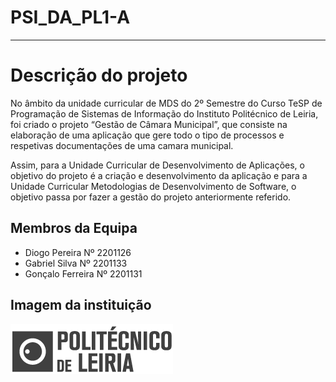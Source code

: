 # PSI_DA_PL1-A 
--------------------------------

# Descrição do projeto

No âmbito da unidade curricular de MDS do 2º Semestre do Curso TeSP de Programação de Sistemas de Informação do Instituto Politécnico de Leiria, foi criado o projeto “Gestão de Câmara Municipal”, que consiste na elaboração de uma aplicação que gere todo o tipo de processos e respetivas documentações de uma camara municipal.

Assim, para a Unidade Curricular de Desenvolvimento de Aplicações, o objetivo do projeto é a criação e desenvolvimento da aplicação e para a Unidade Curricular Metodologias de Desenvolvimento de Software, o objetivo passa por fazer a gestão do projeto anteriormente referido. 


## Membros da Equipa

* Diogo Pereira Nº 2201126
* Gabriel Silva Nº 2201133
* Gonçalo Ferreira Nº 2201131

## Imagem da instituição

![IPL](doc/logoipl.png)
